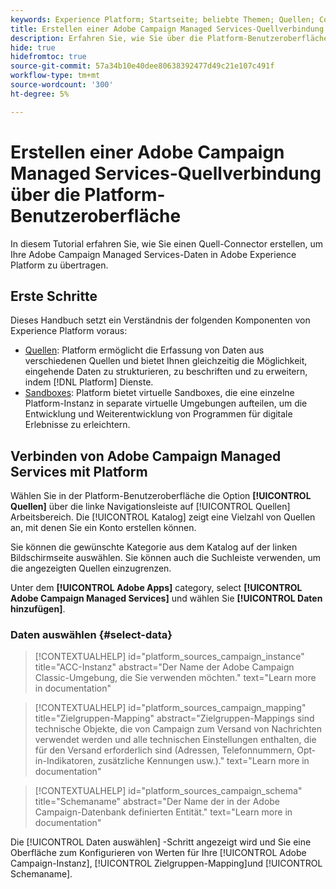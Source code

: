 ```yaml
---
keywords: Experience Platform; Startseite; beliebte Themen; Quellen; Connectoren; Quell-Connectoren; Kampagne; Kampagnenverwaltete Dienste
title: Erstellen einer Adobe Campaign Managed Services-Quellverbindung über die Platform-Benutzeroberfläche
description: Erfahren Sie, wie Sie über die Platform-Benutzeroberfläche eine Verbindung zwischen Adobe Experience Platform und Adobe Campaign Managed Services herstellen.
hide: true
hidefromtoc: true
source-git-commit: 57a34b10e40dee80638392477d49c21e107c491f
workflow-type: tm+mt
source-wordcount: '300'
ht-degree: 5%

---
```



# Erstellen einer Adobe Campaign Managed Services-Quellverbindung über die Platform-Benutzeroberfläche

In diesem Tutorial erfahren Sie, wie Sie einen Quell-Connector erstellen, um Ihre Adobe Campaign Managed Services-Daten in Adobe Experience Platform zu übertragen.

## Erste Schritte

Dieses Handbuch setzt ein Verständnis der folgenden Komponenten von Experience Platform voraus:

* [Quellen](../../../../home.md): Platform ermöglicht die Erfassung von Daten aus verschiedenen Quellen und bietet Ihnen gleichzeitig die Möglichkeit, eingehende Daten zu strukturieren, zu beschriften und zu erweitern, indem [!DNL Platform] Dienste.
* [Sandboxes](../../../../../sandboxes/home.md): Platform bietet virtuelle Sandboxes, die eine einzelne Platform-Instanz in separate virtuelle Umgebungen aufteilen, um die Entwicklung und Weiterentwicklung von Programmen für digitale Erlebnisse zu erleichtern.

## Verbinden von Adobe Campaign Managed Services mit Platform

Wählen Sie in der Platform-Benutzeroberfläche die Option **[!UICONTROL Quellen]** über die linke Navigationsleiste auf [!UICONTROL Quellen] Arbeitsbereich. Die [!UICONTROL Katalog] zeigt eine Vielzahl von Quellen an, mit denen Sie ein Konto erstellen können.

Sie können die gewünschte Kategorie aus dem Katalog auf der linken Bildschirmseite auswählen. Sie können auch die Suchleiste verwenden, um die angezeigten Quellen einzugrenzen.

Unter dem **[!UICONTROL Adobe Apps]** category, select **[!UICONTROL Adobe Campaign Managed Services]** und wählen Sie **[!UICONTROL Daten hinzufügen]**.

### Daten auswählen {#select-data}

>[!CONTEXTUALHELP]
>id="platform_sources_campaign_instance"
>title="ACC-Instanz"
>abstract="Der Name der Adobe Campaign Classic-Umgebung, die Sie verwenden möchten."
>text="Learn more in documentation"

>[!CONTEXTUALHELP]
>id="platform_sources_campaign_mapping"
>title="Zielgruppen-Mapping"
>abstract="Zielgruppen-Mappings sind technische Objekte, die von Campaign zum Versand von Nachrichten verwendet werden und alle technischen Einstellungen enthalten, die für den Versand erforderlich sind (Adressen, Telefonnummern, Opt-in-Indikatoren, zusätzliche Kennungen usw.)."
>text="Learn more in documentation"

>[!CONTEXTUALHELP]
>id="platform_sources_campaign_schema"
>title="Schemaname"
>abstract="Der Name der in der Adobe Campaign-Datenbank definierten Entität."
>text="Learn more in documentation"

Die [!UICONTROL Daten auswählen] -Schritt angezeigt wird und Sie eine Oberfläche zum Konfigurieren von Werten für Ihre [!UICONTROL Adobe Campaign-Instanz], [!UICONTROL Zielgruppen-Mapping]und [!UICONTROL Schemaname].
